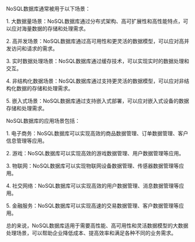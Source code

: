 NoSQL数据库通常被用于以下场景：  
  
1. 大数据量场景：NoSQL数据库通过分布式架构、高可扩展性和高性能特点，可以应对海量数据的存储和处理需求。  
  
2. 高并发场景：NoSQL数据库通过高可用性和更灵活的数据模型，可以应对高并发访问和请求的需求。  
  
3. 实时数据处理场景：NoSQL数据库通过缓存技术，可以实现实时的数据处理和交互。  
  
4. 非结构化数据场景：NoSQL数据库通过支持更灵活的数据模型，可以应对非结构化数据的存储和处理需求。  
  
5. 嵌入式场景：NoSQL数据库通过支持嵌入式部署，可以应对嵌入式设备的数据存储和处理需求。  
  
NoSQL数据库的应用场景包括：  
  
1. 电子商务：NoSQL数据库可以实现高效的商品数据管理、订单数据管理、客户信息管理等应用。  
  
2. 游戏：NoSQL数据库可以实现高效的游戏数据管理、用户数据管理等应用。  
  
3. 物联网：NoSQL数据库可以实现物联网设备数据管理、传感器数据管理等应用。  
  
4. 社交网络：NoSQL数据库可以实现高效的用户数据管理、消息数据管理等应用。  
  
5. 金融服务：NoSQL数据库可以实现高速的交易数据管理、客户数据管理等应用。  
  
总的来说，NoSQL数据库适用于需要高性能、高可用性和灵活数据模型的大数据处理场景，可以帮助企业降低成本、提高效率和满足各种不同的业务需求。